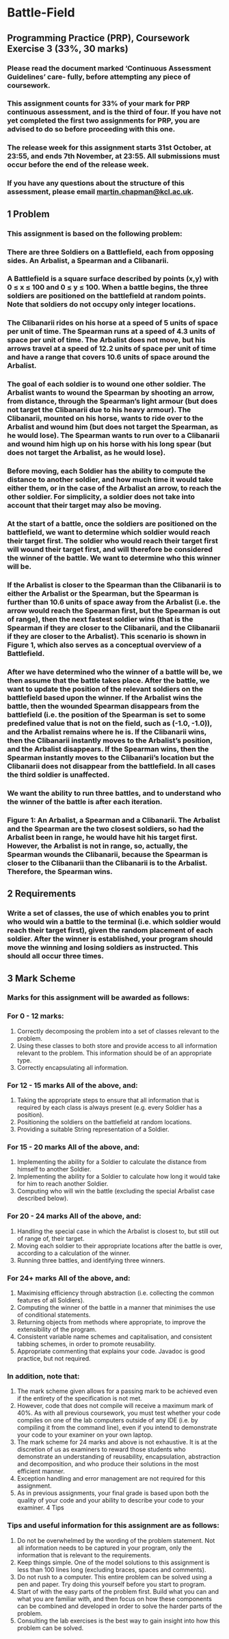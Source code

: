 # Battle-Field

## Programming Practice (PRP), Coursework Exercise 3 (33%, 30 marks)

### Please read the document marked ‘Continuous Assessment Guidelines’ care- fully, before attempting any piece of coursework.
### This assignment counts for 33% of your mark for PRP continuous assessment, and is the third of four. If you have not yet completed the first two assignments for PRP, you are advised to do so before proceeding with this one.
### The release week for this assignment starts 31st October, at 23:55, and ends 7th November, at 23:55. All submissions must occur before the end of the release week.
### If you have any questions about the structure of this assessment, please email martin.chapman@kcl.ac.uk.

## 1 Problem
### This assignment is based on the following problem:
### There are three Soldiers on a Battlefield, each from opposing sides. An Arbalist, a Spearman and a Clibanarii.
### A Battlefield is a square surface described by points (x,y) with 0 ≤ x ≤ 100 and 0 ≤ y ≤ 100. When a battle begins, the three soldiers are positioned on the battlefield at random points. Note that soldiers do not occupy only integer locations.
### The Clibanarii rides on his horse at a speed of 5 units of space per unit of time. The Spearman runs at a speed of 4.3 units of space per unit of time. The Arbalist does not move, but his arrows travel at a speed of 12.2 units of space per unit of time and have a range that covers 10.6 units of space around the Arbalist.
### The goal of each soldier is to wound one other soldier. The Arbalist wants to wound the Spearman by shooting an arrow, from distance, through the Spearman’s light armour (but does not target the Clibanarii due to his heavy armour). The Clibanarii, mounted on his horse, wants to ride over to the Arbalist and wound him (but does not target the Spearman, as he would lose). The Spearman wants to run over to a Clibanarii and wound him high up on his horse with his long spear (but does not target the Arbalist, as he would lose).
### Before moving, each Soldier has the ability to compute the distance to another soldier, and how much time it would take either them, or in the case of the Arbalist an arrow, to reach the other soldier. For simplicity, a soldier does not take into account that their target may also be moving.
### At the start of a battle, once the soldiers are positioned on the battlefield, we want to determine which soldier would reach their target first. The soldier who would reach their target first will wound their target first, and will therefore be considered the winner of the battle. We want to determine who this winner will be.
### If the Arbalist is closer to the Spearman than the Clibanarii is to either the Arbalist or the Spearman, but the Spearman is further than 10.6 units of space away from the Arbalist (i.e. the arrow would reach the Spearman first, but the Spearman is out of range), then the next fastest soldier wins (that is the Spearman if they are closer to the Clibanarii, and the Clibanarii if they are closer to the Arbalist). This scenario is shown in Figure 1, which also serves as a conceptual overview of a Battlefield.
### After we have determined who the winner of a battle will be, we then assume that the battle takes place. After the battle, we want to update the position of the relevant soldiers on the battlefield based upon the winner. If the Arbalist wins the battle, then the wounded Spearman disappears from the battlefield (i.e. the position of the Spearman is set to some predefined value that is not on the field, such as (-1.0, -1.0)), and the Arbalist remains where he is. If the Clibanarii wins, then the Clibanarii instantly moves to the Arbalist’s position, and the Arbalist disappears. If the Spearman wins, then the Spearman instantly moves to the Clibanarii’s location but the Clibanarii does not disappear from the battlefield. In all cases the third soldier is unaffected.
### We want the ability to run three battles, and to understand who the winner of the battle is after each iteration.
### Figure 1: An Arbalist, a Spearman and a Clibanarii. The Arbalist and the Spearman are the two closest soldiers, so had the Arbalist been in range, he would have hit his target first. However, the Arbalist is not in range, so, actually, the Spearman wounds the Clibanarii, because the Spearman is closer to the Clibanarii than the Clibanarii is to the Arbalist. Therefore, the Spearman wins.

## 2 Requirements
### Write a set of classes, the use of which enables you to print who would win a battle to the terminal (i.e. which soldier would reach their target first), given the random placement of each soldier. After the winner is established, your program should move the winning and losing soldiers as instructed. This should all occur three times.

## 3 Mark Scheme
### Marks for this assignment will be awarded as follows:
### For 0 - 12 marks:
1. Correctly decomposing the problem into a set of classes relevant to the problem.
2. Using these classes to both store and provide access to all information relevant to the problem. This information should be of an appropriate type.
3. Correctly encapsulating all information.
### For 12 - 15 marks All of the above, and:
1. Taking the appropriate steps to ensure that all information that is required by each class is always present (e.g. every Soldier has a position).
2. Positioning the soldiers on the battlefield at random locations.
3. Providing a suitable String representation of a Soldier.
### For 15 - 20 marks All of the above, and:
1. Implementing the ability for a Soldier to calculate the distance from himself to another Soldier.
2. Implementing the ability for a Soldier to calculate how long it would take for him to reach another Soldier.
3. Computing who will win the battle (excluding the special Arbalist case described below).
### For 20 - 24 marks All of the above, and:
1. Handling the special case in which the Arbalist is closest to, but still out of range
of, their target.
2. Moving each soldier to their appropriate locations after the battle is over, according to a calculation of the winner.
3. Running three battles, and identifying three winners.
### For 24+ marks All of the above, and:
1. Maximising efficiency through abstraction (i.e. collecting the common features of all
Soldiers).
2. Computing the winner of the battle in a manner that minimises the use of conditional
statements.
3. Returning objects from methods where appropriate, to improve the extensibility of the program.
4. Consistent variable name schemes and capitalisation, and consistent tabbing schemes, in order to promote reusability.
5. Appropriate commenting that explains your code. Javadoc is good practice, but not required.
### In addition, note that:
1. The mark scheme given allows for a passing mark to be achieved even if the entirety of the specification is not met.
2. However, code that does not compile will receive a maximum mark of 40%. As with all previous coursework, you must test whether your code compiles on one of the lab computers outside of any IDE (i.e. by compiling it from the command line), even if you intend to demonstrate your code to your examiner on your own laptop.
3. The mark scheme for 24 marks and above is not exhaustive. It is at the discretion of us as examiners to reward those students who demonstrate an understanding of reusability, encapsulation, abstraction and decomposition, and who produce their solutions in the most efficient manner.
4. Exception handling and error management are not required for this assignment.
5. As in previous assignments, your final grade is based upon both the quality
of your code and your ability to describe your code to your examiner.
4 Tips
### Tips and useful information for this assignment are as follows:
1. Do not be overwhelmed by the wording of the problem statement. Not all information needs to be captured in your program, only the information that is relevant to the requirements.
2. Keep things simple. One of the model solutions to this assignment is less than 100 lines long (excluding braces, spaces and comments).
3. Do not rush to a computer. This entire problem can be solved using a pen and paper. Try doing this yourself before you start to program.
4. Start of with the easy parts of the problem first. Build what you can and what you are familiar with, and then focus on how these components can be combined and developed in order to solve the harder parts of the problem.
5. Consulting the lab exercises is the best way to gain insight into how this problem can be solved.
